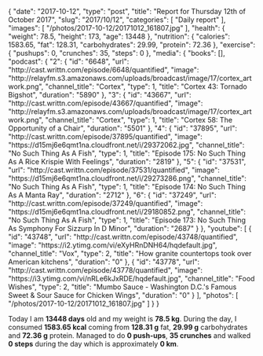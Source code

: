 {
    "date": "2017-10-12",
    "type": "post",
    "title": "Report for Thursday 12th of October 2017",
    "slug": "2017\/10\/12",
    "categories": [
        "Daily report"
    ],
    "images": [
        "\/photos\/2017-10-12\/20171012_161807.jpg"
    ],
    "health": {
        "weight": 78.5,
        "height": 173,
        "age": 13448
    },
    "nutrition": {
        "calories": 1583.65,
        "fat": 128.31,
        "carbohydrates": 29.99,
        "protein": 72.36
    },
    "exercise": {
        "pushups": 0,
        "crunches": 35,
        "steps": 0
    },
    "media": {
        "books": [],
        "podcast": {
            "2": {
                "id": "6648",
                "url": "http:\/\/cast.writtn.com\/episode\/6648\/quantified",
                "image": "http:\/\/relayfm.s3.amazonaws.com\/uploads\/broadcast\/image\/17\/cortex_artwork.png",
                "channel_title": "Cortex",
                "type": 1,
                "title": "Cortex 43: Tornado Bigshot",
                "duration": "5890"
            },
            "3": {
                "id": "43667",
                "url": "http:\/\/cast.writtn.com\/episode\/43667\/quantified",
                "image": "http:\/\/relayfm.s3.amazonaws.com\/uploads\/broadcast\/image\/17\/cortex_artwork.png",
                "channel_title": "Cortex",
                "type": 1,
                "title": "Cortex 58: The Opportunity of a Chair",
                "duration": "5501"
            },
            "4": {
                "id": "37895",
                "url": "http:\/\/cast.writtn.com\/episode\/37895\/quantified",
                "image": "https:\/\/d15mj6e6qmt1na.cloudfront.net\/i\/29372062.jpg",
                "channel_title": "No Such Thing As A Fish",
                "type": 1,
                "title": "Episode 175: No Such Thing As A Rice Krispie With Feelings",
                "duration": "2819"
            },
            "5": {
                "id": "37531",
                "url": "http:\/\/cast.writtn.com\/episode\/37531\/quantified",
                "image": "https:\/\/d15mj6e6qmt1na.cloudfront.net\/i\/29273286.png",
                "channel_title": "No Such Thing As A Fish",
                "type": 1,
                "title": "Episode 174: No Such Thing As A Manta Ray",
                "duration": "2712"
            },
            "6": {
                "id": "37249",
                "url": "http:\/\/cast.writtn.com\/episode\/37249\/quantified",
                "image": "https:\/\/d15mj6e6qmt1na.cloudfront.net\/i\/29180852.png",
                "channel_title": "No Such Thing As A Fish",
                "type": 1,
                "title": "Episode 173: No Such Thing As Symphony For Sizzurp In D Minor",
                "duration": "2687"
            }
        },
        "youtube": [
            {
                "id": "43748",
                "url": "http:\/\/cast.writtn.com\/episode\/43748\/quantified",
                "image": "https:\/\/i2.ytimg.com\/vi\/eXyHRnDNH64\/hqdefault.jpg",
                "channel_title": "Vox",
                "type": 2,
                "title": "How granite countertops took over American kitchens",
                "duration": "0"
            },
            {
                "id": "43778",
                "url": "http:\/\/cast.writtn.com\/episode\/43778\/quantified",
                "image": "https:\/\/i3.ytimg.com\/vi\/nRLe6kJxRDE\/hqdefault.jpg",
                "channel_title": "Food Wishes",
                "type": 2,
                "title": "Mumbo Sauce - Washington D.C.'s Famous Sweet & Sour Sauce for Chicken Wings",
                "duration": "0"
            }
        ],
        "photos": [
            "\/photos\/2017-10-12\/20171012_161807.jpg"
        ]
    }
}

Today I am <strong>13448 days</strong> old and my weight is <strong>78.5 kg</strong>. During the day, I consumed <strong>1583.65 kcal</strong> coming from <strong>128.31 g</strong> fat, <strong>29.99 g</strong> carbohydrates and <strong>72.36 g</strong> protein. Managed to do <strong>0 push-ups</strong>, <strong>35 crunches</strong> and walked <strong>0 steps</strong> during the day which is approximately <strong>0 km</strong>.